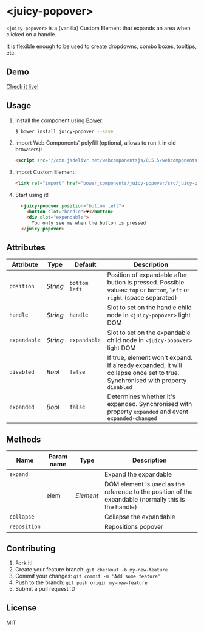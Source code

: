 # &lt;juicy-popover&gt;

`<juicy-popover>` is a (vanilla) Custom Element that expands an area when clicked on a handle.

It is flexible enough to be used to create dropdowns, combo boxes, tooltips, etc.

## Demo

[Check it live!](http://juicy.github.io/juicy-popover)

## Usage

1. Install the component using [Bower](http://bower.io/):

    ```sh
    $ bower install juicy-popover --save
    ```

2. Import Web Components' polyfill (optional, allows to run it in old browsers):

    ```html
    <script src="//cdn.jsdelivr.net/webcomponentsjs/0.5.5/webcomponents.min.js"></script>
    ```

3. Import Custom Element:

    ```html
    <link rel="import" href="bower_components/juicy-popover/src/juicy-popover.html">
    ```

4. Start using it!

    ```html
      <juicy-popover position="bottom left">
        <button slot="handle">▼</button>
        <div slot="expendable">
          You only see me when the button is pressed
      </juicy-popover>
    ```

## Attributes

Attribute            | Type           | Default       | Description
---                  | ---            | ---           | ---
`position`           | *String*       | `bottom left` | Position of expandable after button is pressed. Possible values: `top` or `bottom`, `left` or `right` (space separated)
`handle`             | *String*       | `handle`      | Slot to set on the handle child node in `<juicy-popover>` light DOM
`expandable`         | *String*       | `expandable`  | Slot to set on the expandable child node in `<juicy-popover>` light DOM
`disabled`           | *Bool*         | `false`       | If true, element won't expand. If already expanded, it will collapse once set to true. Synchronised with property `disabled`
`expanded`           | *Bool*         | `false`       | Determines whether it's expanded. Synchronised with property `expanded` and event `expanded-changed`

## Methods

Name               | Param name | Type      | Description
---                | ---        | ---       | ---
`expand`           |            |           | Expand the expandable
&nbsp;             | elem       | *Element* | DOM element is used as the reference to the position of the expandable (normally this is the handle)
`collapse`         |            |           | Collapse the expandable
`reposition`       |            |           | Repositions popover

## Contributing

1. Fork it!
2. Create your feature branch: `git checkout -b my-new-feature`
3. Commit your changes: `git commit -m 'Add some feature'`
4. Push to the branch: `git push origin my-new-feature`
5. Submit a pull request :D

## License

MIT
